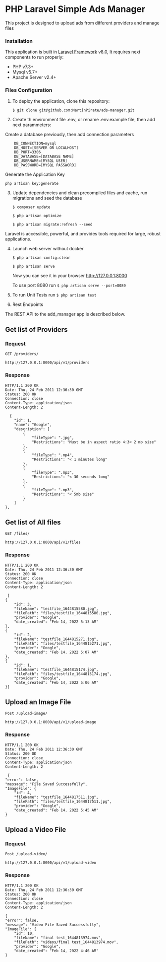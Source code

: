 # PHP Laravel Simple Ads Manager

This project is designed to upload ads from different providers and manage files

### Installation

This application is built in [Laravel Framework](https://laravel.com/) v8.0, It requires next components to run
properly:

- PHP v7.3+
- Mysql v5.7+
- Apache Server v2.4+

### Files Configuration

1. To deploy the application, clone this repository:

   `$ git clone git@github.com:MartinPirate/ads-manager.git`

2. Create th environment file .env, or rename .env.example file, then add next parammeters:

Create a database previously, then add connection parameters

        DB_CONNECTION=mysql
        DB_HOST=[SERVER OR LOCALHOST]
        DB_PORT=3306
        DB_DATABASE=[DATABASE NAME]
        DB_USERNAME=[MYSQL USER]
        DB_PASSWORD=[MYSQL PASSWORD]

Generate the Application Key

`php artisan key:generate`

3. Update dependencies and clean precompiled files and cache, run migrations and seed the database

   `$ composer update`

   `$ php artisan optimize`

   `$ php artisan migrate:refresh --seed`

Laravel is accessible, powerful, and provides tools required for large, robust applications.

4. Launch web server without docker

   `$ php artisan config:clear`

   `$ php artisan serve`

   Now you can see it in your browser
   http://127.0.0.1:8000

   To use port 8080 run  `$ php artisan serve --port=8080`


5. To run Unit Tests run  `$ php artisan test`


6. Rest Endpoints

The REST API to the add_manager app is described below.

## Get list of Providers

### Request

`GET /providers/`

    http://127.0.0.1:8000/api/v1/providers

### Response

    HTTP/1.1 200 OK
    Date: Thu, 24 Feb 2011 12:36:30 GMT
    Status: 200 OK
    Connection: close
    Content-Type: application/json
    Content-Length: 2

      {
        "id": 1,
        "name": "Google",
        "description": [
            {
                "fileType": ".jpg",
                "Restrictions": "Must be in aspect ratio 4:3< 2 mb size"
            },
            {
                "fileType": ".mp4",
                "Restrictions": "< 1 minutes long"
            },
            {
                "fileType": ".mp3",
                "Restrictions": "< 30 seconds long"
            },
            {
                "fileType": ".mp3",
                "Restrictions": "< 5mb size"
            }
        ]
    },

## Get list of All files


`GET /files/`

    http://127.0.0.1:8000/api/v1/files

### Response

    HTTP/1.1 200 OK
    Date: Thu, 24 Feb 2011 12:36:30 GMT
    Status: 200 OK
    Connection: close
    Content-Type: application/json
    Content-Length: 2

     [
    {
        "id": 3,
        "fileName": "testfile_1644815580.jpg",
        "filePath": "files/testfile_1644815580.jpg",
        "provider": "Google",
        "date_created": "Feb 14, 2022 5:13 AM"
    },
    {
        "id": 2,
        "fileName": "testfile_1644815271.jpg",
        "filePath": "files/testfile_1644815271.jpg",
        "provider": "Google",
        "date_created": "Feb 14, 2022 5:07 AM"
    },
    {
        "id": 1,
        "fileName": "testfile_1644815174.jpg",
        "filePath": "files/testfile_1644815174.jpg",
        "provider": "Google",
        "date_created": "Feb 14, 2022 5:06 AM"
    }]

## Upload an Image File


`Post /upload-image/`

    http://127.0.0.1:8000/api/v1/upload-image


### Response

    HTTP/1.1 200 OK
    Date: Thu, 24 Feb 2011 12:36:30 GMT
    Status: 200 OK
    Connection: close
    Content-Type: application/json
    Content-Length: 2

     {
    "error": false,
    "message": "File Saved Successfully",
    "ImageFile": {
        "id": 4,
        "fileName": "testfile_1644817511.jpg",
        "filePath": "files/testfile_1644817511.jpg",
        "provider": "Google",
        "date_created": "Feb 14, 2022 5:45 AM"
    }

## Upload a Video File

### Request

`Post /upload-video/`

    http://127.0.0.1:8000/api/v1/upload-video


### Response

    HTTP/1.1 200 OK
    Date: Thu, 24 Feb 2011 12:36:30 GMT
    Status: 200 OK
    Connection: close
    Content-Type: application/json
    Content-Length: 2

    {
    "error": false,
    "message": "Video File Saved Successfully",
    "ImageFile": {
        "id": 10,
        "fileName": "final test_1644813974.mov",
        "filePath": "videos/final test_1644813974.mov",
        "provider": "Google",
        "date_created": "Feb 14, 2022 4:46 AM"
    }


    
